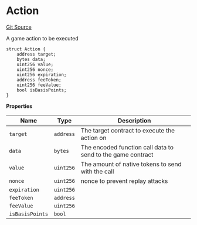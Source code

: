 # Action
[Git Source](https://github.com/PermissionlessGames/degen-casino/blob/2e2fd4d9143ead039867402c667de237c347b832/src/AccountSystem7702.sol)

A game action to be executed


```solidity
struct Action {
    address target;
    bytes data;
    uint256 value;
    uint256 nonce;
    uint256 expiration;
    address feeToken;
    uint256 feeValue;
    bool isBasisPoints;
}
```

**Properties**

|Name|Type|Description|
|----|----|-----------|
|`target`|`address`|The target contract to execute the action on|
|`data`|`bytes`|The encoded function call data to send to the game contract|
|`value`|`uint256`|The amount of native tokens to send with the call|
|`nonce`|`uint256`|nonce to prevent replay attacks|
|`expiration`|`uint256`||
|`feeToken`|`address`||
|`feeValue`|`uint256`||
|`isBasisPoints`|`bool`||

